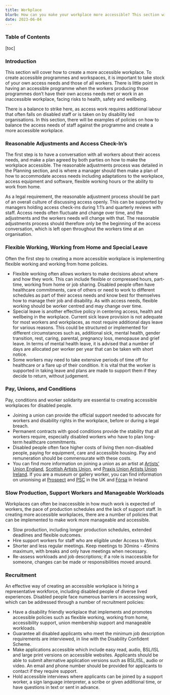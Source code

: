 ```yaml
---
title: Workplace
blurb: How can you make your workplace more accessible? This section will cover how reasonable adjustments, flexible working, unionising, pay, manageable workloads and recruitment can reduce access barriers for artworkers.
date: 2023-06-04
---
```


### Table of Contents
[toc]

### Introduction

This section will cover how to create a more accessible workplace. To create accessible programmes and workspaces, it is important to take stock of your own access needs and those of all workers. There is little point in having an accessible programme when the workers producing those programmes don’t have their own access needs met or work in an inaccessible workplace, facing risks to health, safety and wellbeing.

There is a balance to strike here, as access work requires additional labour that often falls on disabled staff or is taken on by disability led organisations. In this section, there will be examples of policies on how to balance the access needs of staff against the programme and create a more accessible workplace.

### Reasonable Adjustments and Access Check-In’s

The first step is to have a conversation with all workers about their access needs, and make a plan agreed by both parties on how to make the workplace accessible. The reasonable adjustments process was detailed in the Planning section, and is where a manager should then make a plan of how to accommodate access needs including adaptations to the workplace, access equipment and software, flexible working hours or the ability to work from home.

As a legal requirement, the reasonable adjustment process should be part of an overall culture of discussing access openly. This can be supported by managers holding access check-ins during 1:1’s and quarterly reviews with staff. Access needs often fluctuate and change over time, and the adjustments and the workers needs will change with that. The reasonable adjustments process should therefore only be the beginning of the access conversation, which is left open throughout the workers time at an organisation.

### Flexible Working, Working from Home and Special Leave

Often the first step to creating a more accessible workplace is implementing flexible working and working from home policies.

- Flexible working often allows workers to make decisions about where and how they work. This can include flexible or compressed hours, part-time, working from home or job sharing. Disabled people often have healthcare commitments, care of others or need to work to different schedules as part of their access needs and know best for themselves how to manage their job and disability. As with access needs, flexible working should be worker centred and may change over time.
- Special leave is another effective policy in centering access, health and wellbeing in the workplace. Current sick leave provision is not adequate for most workers and workplaces, as most require additional days leave for various reasons. This could be structured or implemented for different circumstances such as, additional sick, mental health, gender transition, rest, caring, parental, pregnancy loss, menopause and grief leave. In terms of mental health leave, it is advised that a number of days are allocated per worker per year that can be taken with short notice.
- Some workers may need to take extensive periods of time off for healthcare or a flare up of their condition. It is vital that the worker is supported in taking leave and plans are made to support them if they decide to return, without judgement.

### Pay, Unions, and Conditions

Pay, conditions and worker solidarity are essential to creating accessible workplaces for disabled people.

- Joining a union can provide the official support needed to advocate for workers and disability rights in the workplace, before or during a legal breach.
- Permanent contracts with good conditions provide the stability that all workers require, especially disabled workers who have to plan long-term healthcare commitments.
- Disabled people often face higher costs of living then non-disabled people, paying for equipment, care and accessible housing. Pay and remuneration should be commensurate with these costs.
- You can find more information on joining a union as an artist at [Artists’ Union England](https://www.artistsunionengland.org.uk/), [Scottish Artists Union](https://www.artistsunion.scot/), and [Praxis Union Artists Union Ireland](https://www.praxisunion.ie/). If you are a museum or gallery worker, you can find information on unionising at [Prospect](https://prospect.org.uk/) and [PSC](https://www.pcs.org.uk/) in the UK and  [Fórsa](https://www.forsa.ie/) in Ireland



### Slow Production, Support Workers and Manageable Workloads

Workplaces can often be inaccessible in how much work is expected of workers, the pace of production schedules and the lack of support staff. In creating more accessible workplaces, there are a number of policies that can be implemented to make work more manageable and accessible.

- Slow production, including longer production schedules, extended deadlines and flexible outcomes.
- Hire support workers for staff who are eligible under Access to Work.
- Shorter and less regular meetings. Keep meetings to 30mins - 45mins maximum, with breaks and only have meetings when necessary.
- Re-assess workloads and job descriptions; if a role is inaccessible for someone, changes can be made or responsibilities moved around.

### Recruitment

An effective way of creating an accessible workplace is hiring a representative workforce, including disabled people of diverse lived experiences. Disabled people face numerous barriers in accessing work, which can be addressed through a number of recruitment policies:



- Have a disability friendly workplace that implements and promotes accessible policies such as flexible working, working from home, accessibility support, union membership support and manageable workloads.
- Guarantee all disabled applicants who meet the minimum job description requirements are interviewed, in line with the Disability Confident Scheme.
- Make applications accessible which include easy read, audio, BSL/ISL and large print versions on accessible websites. Applicants should be able to submit alternative application versions such as BSL/ISL, audio or video. An email and phone number should be provided for applicants to contact if they require support.
- Hold accessible interviews where applicants can be joined by a support worker, a sign language interpreter, a scribe or given additional time, or have questions in text or sent in advance.
